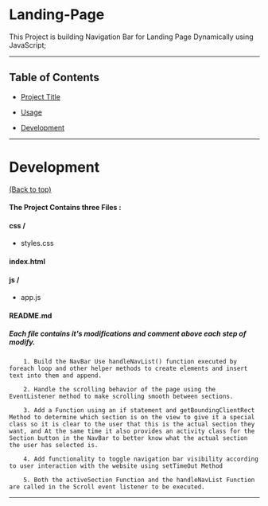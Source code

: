 # Landing-Page


This Project is building Navigation Bar for Landing Page Dynamically using JavaScript;

  

---

  

## Table of Contents

  

- [Project Title](#Udacity-|-Landing-Page)

- [Usage](#usage)

- [Development](#development)


---

  

# Development

[(Back to top)](#table-of-contents)


#### The Project Contains three Files :

#### css /

- styles.css

####  index.html

#### js /

- app.js

####  README.md

  

##### Each file contains it's modifications and comment above each step of modify.

        1. Build the NavBar Use handleNavList() function executed by foreach loop and other helper methods to create elements and insert text into them and append.

        2. Handle the scrolling behavior of the page using the EventListener method to make scrolling smooth between sections.

        3. Add a Function using an if statement and getBoundingClientRect Method to determine which section is on the view to give it a special class so it is clear to the user that this is the actual section they want, and At the same time it also provides an activity class for the Section button in the NavBar to better know what the actual section the user has selected is.

        4. Add functionality to toggle navigation bar visibility according to user interaction with the website using setTimeOut Method

        5. Both the activeSection Function and the handleNavList Function are called in the Scroll event listener to be executed.

---

